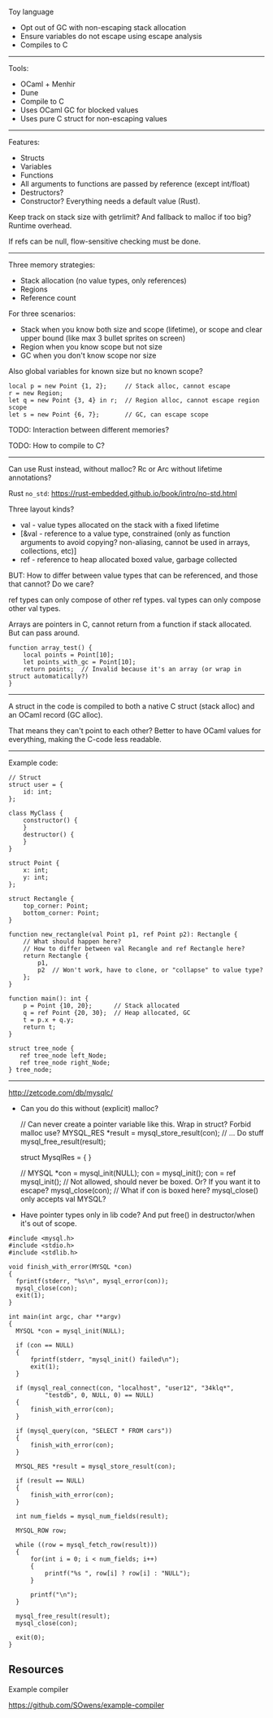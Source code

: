 Toy language

* Opt out of GC with non-escaping stack allocation
* Ensure variables do not escape using escape analysis
* Compiles to C

---

Tools:

* OCaml + Menhir
* Dune
* Compile to C
* Uses OCaml GC for blocked values
* Uses pure C struct for non-escaping values

---

Features:

* Structs
* Variables
* Functions
* All arguments to functions are passed by reference (except int/float)
* Destructors?
* Constructor? Everything needs a default value (Rust).

Keep track on stack size with getrlimit? And fallback to malloc if too big? Runtime overhead.

If refs can be null, flow-sensitive checking must be done.

---

Three memory strategies:

* Stack allocation (no value types, only references)
* Regions
* Reference count

For three scenarios:

* Stack when you know both size and scope (lifetime), or scope and clear upper bound (like max 3 bullet sprites on screen)
* Region when you know scope but not size
* GC when you don't know scope nor size

Also global variables for known size but no known scope?

```
local p = new Point {1, 2};     // Stack alloc, cannot escape
r = new Region;
let q = new Point {3, 4} in r;  // Region alloc, cannot escape region scope
let s = new Point {6, 7};       // GC, can escape scope
```

TODO: Interaction between different memories?

TODO: How to compile to C?

---

Can use Rust instead, without malloc? Rc or Arc without lifetime annotations?
 
Rust `no_std`: https://rust-embedded.github.io/book/intro/no-std.html

Three layout kinds?

* val - value types allocated on the stack with a fixed lifetime
* [&val - reference to a value type, constrained (only as function arguments to avoid copying? non-aliasing, cannot be used in arrays, collections, etc)]
* ref - reference to heap allocated boxed value, garbage collected

BUT: How to differ between value types that can be referenced, and those that cannot? Do we care?

ref types can only compose of other ref types. val types can only compose other val types.

Arrays are pointers in C, cannot return from a function if stack allocated. But can pass around.

```
function array_test() {
    local points = Point[10];
    let points_with_gc = Point[10];
    return points;  // Invalid because it's an array (or wrap in struct automatically?)
}
```

---

A struct in the code is compiled to both a native C struct (stack alloc) and an OCaml record (GC alloc).

That means they can't point to each other? Better to have OCaml values for everything, making the C-code less readable.

---

Example code:

```
// Struct
struct user = {
    id: int;
};

class MyClass {
    constructor() {
    }
    destructor() {
    }
}
```

```
struct Point {
    x: int;
    y: int;
};

struct Rectangle {
    top_corner: Point;
    bottom_corner: Point;
}

function new_rectangle(val Point p1, ref Point p2): Rectangle {
    // What should happen here?
    // How to differ between val Recangle and ref Rectangle here?
    return Rectangle {
        p1,
        p2  // Won't work, have to clone, or "collapse" to value type?
    };
}

function main(): int {
    p = Point {10, 20};      // Stack allocated
    q = ref Point {20, 30};  // Heap allocated, GC
    t = p.x + q.y;
    return t;
}
```

```
struct tree_node {
   ref tree_node left_Node;
   ref tree_node right_Node;
} tree_node;
```

---

http://zetcode.com/db/mysqlc/

* Can you do this without (explicit) malloc?

    // Can never create a pointer variable like this. Wrap in struct? Forbid malloc use?
    MYSQL_RES *result = mysql_store_result(con);
    // ... Do stuff
    mysql_free_result(result);

    struct MysqlRes = {
    }

    // MYSQL *con = mysql_init(NULL);
    con = mysql_init();
    con = ref mysql_init();  // Not allowed, should never be boxed. Or? If you want it to escape?
    mysql_close(con);  // What if con is boxed here? mysql_close() only accepts val MYSQL?

* Have pointer types only in lib code? And put free() in destructor/when it's out of scope.
 
```
#include <mysql.h>
#include <stdio.h>
#include <stdlib.h>

void finish_with_error(MYSQL *con)
{
  fprintf(stderr, "%s\n", mysql_error(con));
  mysql_close(con);
  exit(1);
}

int main(int argc, char **argv)
{
  MYSQL *con = mysql_init(NULL);

  if (con == NULL)
  {
      fprintf(stderr, "mysql_init() failed\n");
      exit(1);
  }

  if (mysql_real_connect(con, "localhost", "user12", "34klq*",
          "testdb", 0, NULL, 0) == NULL)
  {
      finish_with_error(con);
  }

  if (mysql_query(con, "SELECT * FROM cars"))
  {
      finish_with_error(con);
  }

  MYSQL_RES *result = mysql_store_result(con);

  if (result == NULL)
  {
      finish_with_error(con);
  }

  int num_fields = mysql_num_fields(result);

  MYSQL_ROW row;

  while ((row = mysql_fetch_row(result)))
  {
      for(int i = 0; i < num_fields; i++)
      {
          printf("%s ", row[i] ? row[i] : "NULL");
      }

      printf("\n");
  }

  mysql_free_result(result);
  mysql_close(con);

  exit(0);
}
```

## Resources

Example compiler

https://github.com/SOwens/example-compiler
